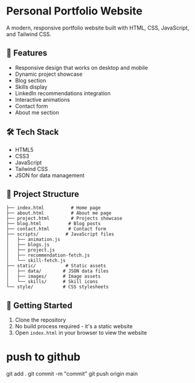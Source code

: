 # Personal Portfolio Website

A modern, responsive portfolio website built with HTML, CSS, JavaScript, and Tailwind CSS.

## 🚀 Features

- Responsive design that works on desktop and mobile
- Dynamic project showcase
- Blog section
- Skills display
- LinkedIn recommendations integration
- Interactive animations
- Contact form
- About me section

## 🛠️ Tech Stack

- HTML5
- CSS3
- JavaScript
- Tailwind CSS
- JSON for data management

## 📁 Project Structure

```
├── index.html          # Home page
├── about.html          # About me page
├── project.html        # Projects showcase
├── blog.html          # Blog posts
├── contact.html       # Contact form
├── scripts/          # JavaScript files
│   ├── animation.js
│   ├── blogs.js
│   ├── project.js
│   ├── recommendation-fetch.js
│   └── skill-fetch.js
├── static/           # Static assets
│   ├── data/        # JSON data files
│   ├── images/      # Image assets
│   └── skills/      # Skill icons
└── style/           # CSS stylesheets
```

## 🚦 Getting Started

1. Clone the repository
2. No build process required - it's a static website
3. Open `index.html` in your browser to view the website

# push to github

git add .
git commit -m "commit"
git push origin main
